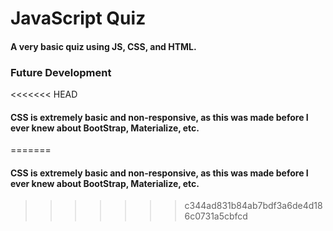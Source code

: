 # JavaScript Quiz

#### A very basic quiz using JS, CSS, and HTML. 

### Future Development

<<<<<<< HEAD
#### CSS is extremely basic and non-responsive, as this was made before I ever knew about BootStrap, Materialize, etc. 
=======
#### CSS is extremely basic and non-responsive, as this was made before I ever knew about BootStrap, Materialize, etc. 
>>>>>>> c344ad831b84ab7bdf3a6de4d186c0731a5cbfcd

